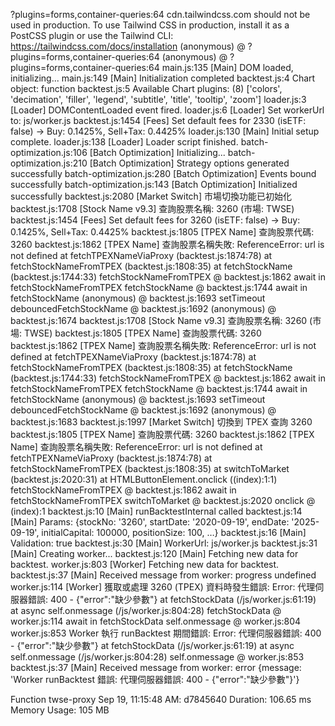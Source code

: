 ?plugins=forms,container-queries:64 cdn.tailwindcss.com should not be used in production. To use Tailwind CSS in production, install it as a PostCSS plugin or use the Tailwind CLI: https://tailwindcss.com/docs/installation
(anonymous) @ ?plugins=forms,container-queries:64
(anonymous) @ ?plugins=forms,container-queries:64
main.js:135 [Main] DOM loaded, initializing...
main.js:149 [Main] Initialization completed
backtest.js:4 Chart object: function
backtest.js:5 Available Chart plugins: (8) ['colors', 'decimation', 'filler', 'legend', 'subtitle', 'title', 'tooltip', 'zoom']
loader.js:3 [Loader] DOMContentLoaded event fired.
loader.js:6 [Loader] Set workerUrl to: js/worker.js
backtest.js:1454 [Fees] Set default fees for 2330 (isETF: false) -> Buy: 0.1425%, Sell+Tax: 0.4425%
loader.js:130 [Main] Initial setup complete.
loader.js:138 [Loader] Loader script finished.
batch-optimization.js:106 [Batch Optimization] Initializing...
batch-optimization.js:210 [Batch Optimization] Strategy options generated successfully
batch-optimization.js:280 [Batch Optimization] Events bound successfully
batch-optimization.js:143 [Batch Optimization] Initialized successfully
backtest.js:2080 [Market Switch] 市場切換功能已初始化
backtest.js:1708 [Stock Name v9.3] 查詢股票名稱: 3260 (市場: TWSE)
backtest.js:1454 [Fees] Set default fees for 3260 (isETF: false) -> Buy: 0.1425%, Sell+Tax: 0.4425%
backtest.js:1805 [TPEX Name] 查詢股票代碼: 3260
backtest.js:1862 [TPEX Name] 查詢股票名稱失敗: ReferenceError: url is not defined
    at fetchTPEXNameViaProxy (backtest.js:1874:78)
    at fetchStockNameFromTPEX (backtest.js:1808:35)
    at fetchStockName (backtest.js:1744:33)
fetchStockNameFromTPEX @ backtest.js:1862
await in fetchStockNameFromTPEX
fetchStockName @ backtest.js:1744
await in fetchStockName
(anonymous) @ backtest.js:1693
setTimeout
debouncedFetchStockName @ backtest.js:1692
(anonymous) @ backtest.js:1674
backtest.js:1708 [Stock Name v9.3] 查詢股票名稱: 3260 (市場: TWSE)
backtest.js:1805 [TPEX Name] 查詢股票代碼: 3260
backtest.js:1862 [TPEX Name] 查詢股票名稱失敗: ReferenceError: url is not defined
    at fetchTPEXNameViaProxy (backtest.js:1874:78)
    at fetchStockNameFromTPEX (backtest.js:1808:35)
    at fetchStockName (backtest.js:1744:33)
fetchStockNameFromTPEX @ backtest.js:1862
await in fetchStockNameFromTPEX
fetchStockName @ backtest.js:1744
await in fetchStockName
(anonymous) @ backtest.js:1693
setTimeout
debouncedFetchStockName @ backtest.js:1692
(anonymous) @ backtest.js:1683
backtest.js:1997 [Market Switch] 切換到 TPEX 查詢 3260
backtest.js:1805 [TPEX Name] 查詢股票代碼: 3260
backtest.js:1862 [TPEX Name] 查詢股票名稱失敗: ReferenceError: url is not defined
    at fetchTPEXNameViaProxy (backtest.js:1874:78)
    at fetchStockNameFromTPEX (backtest.js:1808:35)
    at switchToMarket (backtest.js:2020:31)
    at HTMLButtonElement.onclick ((index):1:1)
fetchStockNameFromTPEX @ backtest.js:1862
await in fetchStockNameFromTPEX
switchToMarket @ backtest.js:2020
onclick @ (index):1
backtest.js:10 [Main] runBacktestInternal called
backtest.js:14 [Main] Params: {stockNo: '3260', startDate: '2020-09-19', endDate: '2025-09-19', initialCapital: 100000, positionSize: 100, …}
backtest.js:16 [Main] Validation: true
backtest.js:30 [Main] WorkerUrl: js/worker.js
backtest.js:31 [Main] Creating worker...
backtest.js:120 [Main] Fetching new data for backtest.
worker.js:803 [Worker] Fetching new data for backtest.
backtest.js:37 [Main] Received message from worker: progress undefined
worker.js:114 [Worker] 獲取或處理 3260 (TPEX) 資料時發生錯誤: Error: 代理伺服器錯誤: 400 - {"error":"缺少參數"}
    at fetchStockData (/js/worker.js:61:19)
    at async self.onmessage (/js/worker.js:804:28)
fetchStockData @ worker.js:114
await in fetchStockData
self.onmessage @ worker.js:804
worker.js:853 Worker 執行 runBacktest 期間錯誤: Error: 代理伺服器錯誤: 400 - {"error":"缺少參數"}
    at fetchStockData (/js/worker.js:61:19)
    at async self.onmessage (/js/worker.js:804:28)
self.onmessage @ worker.js:853
backtest.js:37 [Main] Received message from worker: error {message: 'Worker runBacktest 錯誤: 代理伺服器錯誤: 400 - {"error":"缺少參數"}'}

Function twse-proxy
Sep 19, 11:15:48 AM: d7845640 Duration: 106.65 ms	Memory Usage: 105 MB
